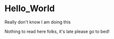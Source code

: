 # Hello_World
Really don't know I am doing this

Nothing to read here folks, it's late please go to bed!
